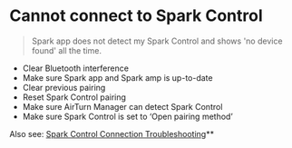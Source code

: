 # Cannot connect to Spark Control
> Spark app does not detect my Spark Control and shows 'no device found' all the time.


- Clear Bluetooth interference
- Make sure Spark app and Spark amp is up-to-date
- Clear previous pairing
- Reset Spark Control pairing
- Make sure AirTurn Manager can detect Spark Control
- Make sure Spark Control is set to ‘Open pairing method’

Also see: [Spark Control Connection Troubleshooting](https://help.positivegrid.com/hc/en-us/articles/4629301065997-Spark-Control-Connection-Troubleshooting)**